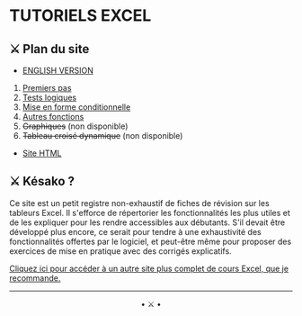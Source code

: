 # **TUTORIELS EXCEL**

## ⚔️ Plan du site

* [ENGLISH VERSION](../en/index.md)
1. [Premiers pas](/premiers-pas.md)
2. [Tests logiques](/tests-logiques.md)
3. [Mise en forme conditionnelle](/mise-en-forme-conditionnelle.md)
4. [Autres fonctions](/autres-fonctions.md)
5. ~~Graphiques~~ (non disponible)
6. ~~Tableau croisé dynamique~~ (non disponible)
* [Site HTML](/index-html.md)


## ⚔️ Késako ?

Ce site est un petit registre non-exhaustif de fiches de révision sur les tableurs Excel. Il s'efforce de répertorier les fonctionnalités les plus utiles et de les expliquer pour les rendre accessibles aux débutants. S'il devait être développé plus encore, ce serait pour tendre à une exhaustivité des fonctionnalités offertes par le logiciel, et peut-être même pour proposer des exercices de mise en pratique avec des corrigés explicatifs.

[Cliquez ici pour accéder à un autre site plus complet de cours Excel, que je recommande.](https://www.excel-pratique.com/fr/formation-excel)


* * *

<center>• ⚔️ •</center>
